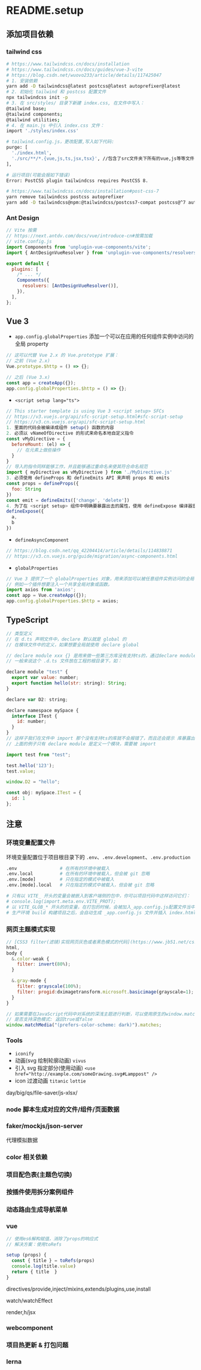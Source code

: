 # README.setup

## 添加项目依赖

### tailwind css

```sh
# https://www.tailwindcss.cn/docs/installation
# https://www.tailwindcss.cn/docs/guides/vue-3-vite
# https://blog.csdn.net/wuovo233/article/details/117425047
# 1. 安装依赖
yarn add -D tailwindcss@latest postcss@latest autoprefixer@latest
# 2. 初始化 tailwind 和 postcss 配置文件
npx tailwindcss init -p
# 3. 在 src/styles/ 目录下新建 index.css, 在文件中写入：
@tailwind base;
@tailwind components;
@tailwind utilities;
# 4. 在 main.js 中引入 index.css 文件：
import './styles/index.css'

# tailwind.config.js，更改配置,写入如下代码:
purge: [
  './index.html',
  './src/**/*.{vue,js,ts,jsx,tsx}', //包含了src文件夹下所有的vue,js等等文件
],

# 运行项目(可能会报如下错误)
Error: PostCSS plugin tailwindcss requires PostCSS 8.

# https://www.tailwindcss.cn/docs/installation#post-css-7
yarn remove tailwindcss postcss autoprefixer
yarn add -D tailwindcss@npm:@tailwindcss/postcss7-compat postcss@^7 autoprefixer@^9
```

### Ant Design

```js
// Vite 按需
// https://next.antdv.com/docs/vue/introduce-cn#按需加载
// vite.config.js
import Components from 'unplugin-vue-components/vite';
import { AntDesignVueResolver } from 'unplugin-vue-components/resolvers';

export default {
  plugins: [
    /* ... */
    Components({
      resolvers: [AntDesignVueResolver()],
    }),
  ],
};
```

## Vue 3

- `app.config.globalProperties` 添加一个可以在应用的任何组件实例中访问的全局 property

```js
// 这可以代替 Vue 2.x 的 Vue.prototype 扩展：
// 之前 (Vue 2.x)
Vue.prototype.$http = () => {};

// 之后 (Vue 3.x)
const app = createApp({});
app.config.globalProperties.$http = () => {};
```

- `<script setup lang="ts">`

```js
// This starter template is using Vue 3 <script setup> SFCs
// https://v3.vuejs.org/api/sfc-script-setup.html#sfc-script-setup
// https://v3.cn.vuejs.org/api/sfc-script-setup.html
1. 里面的代码会被编译成组件 setup() 函数的内容
2. 必须以 vNameOfDirective 的形式来命名本地自定义指令
const vMyDirective = {
  beforeMount: (el) => {
    // 在元素上做些操作
  }
}
// 导入的指令同样能够工作，并且能够通过重命名来使其符合命名规范
import { myDirective as vMyDirective } from './MyDirective.js'
3. 必须使用 defineProps 和 defineEmits API 来声明 props 和 emits
const props = defineProps({
  foo: String
})
const emit = defineEmits(['change', 'delete'])
4. 为了在 <script setup> 组件中明确要暴露出去的属性，使用 defineExpose 编译器宏
defineExpose({
  a,
  b
})
```

- `defineAsyncComponent`

```js
// https://blog.csdn.net/qq_42204414/article/details/114838871
// https://v3.cn.vuejs.org/guide/migration/async-components.html
```

- `globalProperties`

```js
// Vue 3 提供了一个 globalProperties 对象，用来添加可以被任意组件实例访问的全局 property。
// 例如一个插件想要注入一个共享全局对象或函数。
import axios from 'axios';
const app = Vue.createApp({});
app.config.globalProperties.$http = axios;
```

## TypeScript

```js
// 类型定义
// 在 d.ts 声明文件中，declare 默认就是 global 的
// 在模块文件中的定义，如果想要全局就使用 declare global

// declare module xxx {} 是用来做一些第三方库没有支持ts的，通过declare module，让我们在代码中可以import进来，从而使用它
// 一般来说这个 .d.ts 文件放在工程的根目录下，如：

declare module "test" {
  export var value: number;
  export function hello(str: string): String;
}

declare var D2: string;

declare namespace mySpace {
  interface ITest {
    id: number;
  }
}
// 这样子我们在文件中 import 那个没有支持ts的库就不会报错了，而且还会提示 库暴露出来的属性/方法
// 上面的例子只有 declare module 是定义一个模块，需要被 import

import test from "test";

test.hello('123');
test.value;

window.D2 = "hello";

const obj: mySpace.ITest = {
  id: 1
};
```

## 注意

### 环境变量配置文件

环境变量配置位于项目根目录下的 `.env`、`.env.development`、`.env.production`

```sh
.env                # 在所有的环境中被载入
.env.local          # 在所有的环境中被载入，但会被 git 忽略
.env.[mode]         # 只在指定的模式中被载入
.env.[mode].local   # 只在指定的模式中被载入，但会被 git 忽略

# 只有以 VITE_ 开头的变量会被嵌入到客户端侧的包中，你可以项目代码中这样访问它们：
# console.log(import.meta.env.VITE_PROT);
# 以 VITE_GLOB_* 开头的的变量，在打包的时候，会被加入_app.config.js配置文件当中.
# 生产环境 build 构建项目之后，会自动生成 _app.config.js 文件并插入 index.html
```

### 网页主题模式实现

```jsx
// [CSS3 filter(滤镜)实现网页灰色或者黑色模式的代码](https://www.jb51.net/css/754348.html)
html,
body {
  &.color-weak {
    filter: invert(80%);
  }

  &.gray-mode {
    filter: grayscale(100%);
    filter: progid:dximagetransform.microsoft.basicimage(grayscale=1);
  }
}

// 如果需要在JavaScript代码中对系统的深浅主题进行判断，可以使用原生的window.matchMedia()方法，例如：
// 是否支持深色模式: 返回true或false
window.matchMedia("(prefers-color-scheme: dark)").matches;
```

<!-- ### esbuild -->

### Tools

- `iconify`
- 动画(svg 绘制轮廓动画) `vivus`
- 引入 svg 指定部分(使用动画) `<use href="http://example.com/someDrawing.svg#Lamppost" />`
- icon 过渡动画 `titanic` `lottie`

day/big/qs/file-saver/js-xlsx/

### node 脚本生成对应的文件/组件/页面数据

### faker/mockjs/json-server

代理模拟数据

### color 相关依赖

### 项目配色表(主题色切换)

### 按插件使用拆分案例组件

### 动态路由生成导航菜单

### vue

```js
// 使用es6解构赋值，消除了props的响应式
// 解决方案：使用toRefs

setup (props) {
  const { title } = toRefs(props)
  console.log(title.value)
  return { title  }
}
```

directives/provide,inject/mixins,extends/plugins,use,install

watch/watchEffect

render,h/jsx

### webcomponent

### 项目热更新 & 打包问题

### lerna
